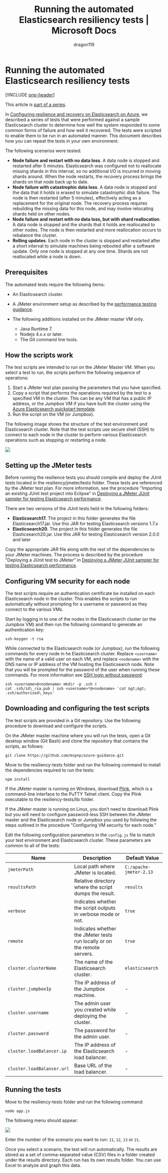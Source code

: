 ﻿---
title: Running the automated Elasticsearch resiliency tests | Microsoft Docs
description: Description of how you can run the resiliency tests in your own environment.
services: ''
documentationcenter: na
author: dragon119
manager: bennage
editor: ''
tags: ''

ms.assetid: 5ee97393-0680-4b60-9674-d3708014f4f8
ms.service: guidance
ms.devlang: na
ms.topic: article
ms.tgt_pltfrm: na
ms.workload: na
ms.date: 09/22/2016
ms.author: masashin

---
# Running the automated Elasticsearch resiliency tests
[!INCLUDE [pnp-header](../../includes/guidance-pnp-header-include.md)]

This article is [part of a series](guidance-elasticsearch.md).

In [Configuring resilience and recovery on Elasticsearch on Azure][elasticsearch-resilience-recovery], we described a series of tests that were performed against a sample Elasticsearch cluster to determine how well the system responded to some common forms of failure and how well it recovered. The tests were scripted to enable them to be run in an automated manner. This document describes how you can repeat the tests in your own environment. 

The following scenarios were tested:

* **Node failure and restart with no data loss**. A data node is stopped and restarted after 5 minutes.
  Elasticsearch was configured not to reallocate missing shards in this interval, so no additional I/O
  is incurred in moving shards around. When the node restarts, the recovery process brings the shards
  on that node back up to date.
* **Node failure with catastrophic data loss**. A data node is stopped and the data that it holds
  is erased to simulate catastrophic disk failure. The node is then restarted (after 5 minutes),
  effectively acting as a replacement for the original node. The recovery process requires
  rebuilding the missing data for this node, and may involve relocating shards held on other nodes.
* **Node failure and restart with no data loss, but with shard reallocation**. A data node is
  stopped and the shards that it holds are reallocated to other nodes. The node is then restarted
  and more reallocation occurs to rebalance the cluster.
* **Rolling updates**. Each node in the cluster is stopped and restarted after a short interval
  to simulate machines being rebooted after a software update. Only one node is stopped at any one time.
  Shards are not reallocated while a node is down.

## Prerequisites
The automated tests require the following items:

* An Elasticsearch cluster.
* A JMeter environment setup as described by the [performance testing guidance]. 
* The following additions installed on the JMeter master VM only.
  
  * Java Runtime 7.
  * Nodejs 4.x.x or later.
  * The Git command line tools.

## How the scripts work
The test scripts are intended to run on the JMeter Master VM. When you select a test to run, the scripts
perform the following sequence of operations:

1. Start a JMeter test plan passing the parameters that you have specified.
2. Copy a script that performs the operations required by the test to a specified VM in the cluster. This can be any VM that has a public IP address, or the *Jumpbox* VM if you have built the cluster using the [Azure Elasticsearch quickstart template](https://github.com/Azure/azure-quickstart-templates/tree/master/elasticsearch).
3. Run the script on the VM (or Jumpbox).

The following image shows the structure of the test environment and Elasticsearch cluster. Note that the test scripts use secure shell (SSH) to connect to each node in the cluster to perform various Elasticsearch operations such as stopping or restarting a node.

![](./media/guidance-elasticsearch/resilience-testing1.png)

## Setting up the JMeter tests
Before running the resilience tests you should compile and deploy the JUnit tests located in the resiliency/jmeter/tests folder. These tests are referenced by the JMeter test plan. For more information, see the procedure "Importing an existing JUnit test project into Eclipse" in [Deploying a JMeter JUnit sampler for testing Elasticsearch performance][Deploying a JMeter JUnit sampler for testing Elasticsearch performance].

There are two versions of the JUnit tests held in the following folders:

* **Elasticsearch17.** The project in this folder generates the file Elasticsearch17.jar. Use this
  JAR for testing Elasticsearch versions 1.7.x
* **Elasticsearch20**. The project in this folder generates the file Elasticsearch20.jar. Use this
  JAR for testing Elasticsearch version 2.0.0 and later

Copy the appropriate JAR file along with the rest of the dependencies to your JMeter machines. The
process is described by the procedure "Deploying a JUnit test to JMeter" in [Deploying a JMeter JUnit sampler for testing Elasticsearch performance].

## Configuring VM security for each node
The test scripts require an authentication certificate be installed on each Elasticsearch node
in the cluster. This enables the scripts to run automatically without prompting for a username or
password as they connect to the various VMs.

Start by logging in to one of the nodes in the Elasticsearch cluster (or the Jumpbox VM) and then
run the following command to generate an authentication key:

```Shell
ssh-keygen -t rsa
```

While connected to the Elasticsearch node (or Jumpbox), run the following commands for every node in
he Elasticsearch cluster. Replace `<username>` with the name of a valid user on each VM, and
replace `<nodename>` with the DNS name or IP address of the VM hosting the Elasticsearch node.
Note that you will be prompted for the password of the user when running these commands.
For more information see [SSH login without password](http://www.linuxproblem.org/art_9.html):

```Shell
ssh <username>@<nodename> mkdir -p .ssh (
cat .ssh/id\_rsa.pub | ssh <username>*@<nodename> 'cat &gt;&gt; .ssh/authorized\_keys'
```

## Downloading and configuring the test scripts
The test scripts are provided in a Git repository. Use the following procedure to download and
configure the scripts.

On the JMeter master machine where you will run the tests, open a Git desktop window (Git Bash)
and clone the repository that contains the scripts, as follows:

```Shell
git clone https://github.com/mspnp/azure-guidance.git
```

Move to the resiliency-tests folder and run the following command to install the dependencies required
to run the tests:

```Shell
npm install
```

If the JMeter master is running on Windows, download [Plink](http://www.chiark.greenend.org.uk/~sgtatham/putty/download.html), which is a command-line interface to the PuTTY Telnet client. Copy the Plink executable to the resiliency-tests/lib folder.

If the JMeter master is running on Linux, you don’t need to download Plink but you will need to
configure password-less SSH between the JMeter master and the Elasticsearch node or Jumpbox
you used by following the steps outlined in the procedure "Configuring VM security for each node." 

Edit the following configuration parameters in the `config.js` file to match your test
environment and Elasticsearch cluster. These parameters are common to all of the tests:

| Name | Description | Default Value |
| --- | --- | --- |
| `jmeterPath` |Local path where JMeter is located. |`C:/apache-jmeter-2.13` |
| `resultsPath` |Relative directory where the script dumps the result. |`results` |
| `verbose` |Indicates whether the script outputs in verbose mode or not. |`true` |
| `remote` |Indicates whether the JMeter tests run locally or on the remote servers. |`true` |
| `cluster.clusterName` |The name of the Elasticsearch cluster. |`elasticsearch` |
| `cluster.jumpboxIp` |The IP address of the Jumpbox machine. |- |
| `cluster.username` |The admin user you created while deploying the cluster. |- |
| `cluster.password` |The password for the admin user. |- |
| `cluster.loadBalancer.ip` |The IP address of the Elasticsearch load balancer. |- |
| `cluster.loadBalancer.url` |Base URL of the load balancer. |- |

## Running the tests
Move to the resiliency-tests folder and run the following command:

```Shell
node app.js
```

The following menu should appear:

![](./media/guidance-elasticsearch/resilience-testing2.png)

Enter the number of the scenario you want to run: `11`, `12`, `13` or `21`. 

Once you select a scenario, the test will run automatically. The results are stored as a set of comma-separated value (CSV) files in a folder created under the results directory. Each run has its own results folder.
You can use Excel to analyze and graph this data.

[Running Elasticsearch on Azure]: guidance-elasticsearch-running-on-azure.md
[Tuning Data Ingestion Performance for Elasticsearch on Azure]: guidance-elasticsearch-tuning-data-ingestion-performance.md
[performance testing guidance]: guidance-elasticsearch-creating-performance-testing-environment.md
[JMeter guidance]: guidance-elasticsearch-implementing-jmeter.md
[Considerations for JMeter]: guidance-elasticsearch-deploying-jmeter-junit-sampler.md
[Query aggregation and performance]: guidance-elasticsearch-query-aggregation-performance.md
[elasticsearch-resilience-recovery]: guidance-elasticsearch-configuring-resilience-and-recovery.md
[Resilience and Recovery Testing]: guidance-elasticsearch-running-automated-resilience-tests.md
[Deploying a JMeter JUnit Sampler for Testing Elasticsearch Performance]: guidance-elasticsearch-deploying-jmeter-junit-sampler.md
